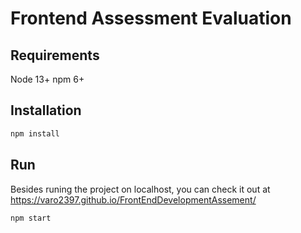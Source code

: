 # Frontend Assessment Evaluation

## Requirements
Node 13+
npm 6+

## Installation
```bash
npm install
```

## Run
Besides runing the project on localhost, you can check it out at https://varo2397.github.io/FrontEndDevelopmentAssement/
```bash
npm start 
```